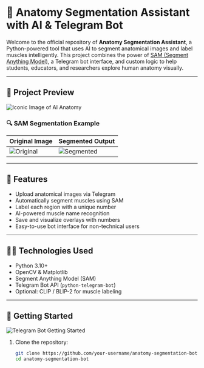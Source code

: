 # 🧠 Anatomy Segmentation Assistant with AI & Telegram Bot

Welcome to the official repository of **Anatomy Segmentation Assistant**, a Python-powered tool that uses AI to segment anatomical images and label muscles intelligently. This project combines the power of [SAM (Segment Anything Model)](https://github.com/facebookresearch/segment-anything), a Telegram bot interface, and custom logic to help students, educators, and researchers explore human anatomy visually.

---

## 📸 Project Preview

![Iconic Image of AI Anatomy](https://example.com/iconic-anatomy-image.jpg)

### 🔍 SAM Segmentation Example

| Original Image | Segmented Output |
|----------------|------------------|
| ![Original](https://example.com/original-image.jpg) | ![Segmented](https://example.com/segmented-image.jpg) |

---

## 🚀 Features

- Upload anatomical images via Telegram
- Automatically segment muscles using SAM
- Label each region with a unique number
- AI-powered muscle name recognition
- Save and visualize overlays with numbers
- Easy-to-use bot interface for non-technical users

---

## 🧑‍💻 Technologies Used

- Python 3.10+
- OpenCV & Matplotlib
- Segment Anything Model (SAM)
- Telegram Bot API (`python-telegram-bot`)
- Optional: CLIP / BLIP-2 for muscle labeling

---

## 📲 Getting Started

![Telegram Bot Getting Started](https://example.com/telegram-bot-start.jpg)

1. Clone the repository:
   ```bash
   git clone https://github.com/your-username/anatomy-segmentation-bot.git
   cd anatomy-segmentation-bot
